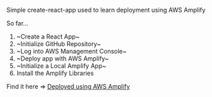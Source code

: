 Simple create-react-app used to learn deployment using AWS Amplify

So far...  
1. ~Create a React App~  
2. ~Initialize GitHub Repository~    
3. ~Log into AWS Management Console~  
4. ~Deploy app with AWS Amplify~
5. ~Initialize a Local Amplify App~
6. Install the Amplify Libraries

Find it here => [Deployed using AWS Amplify](https://main.dfvy6pwraetqi.amplifyapp.com/)
